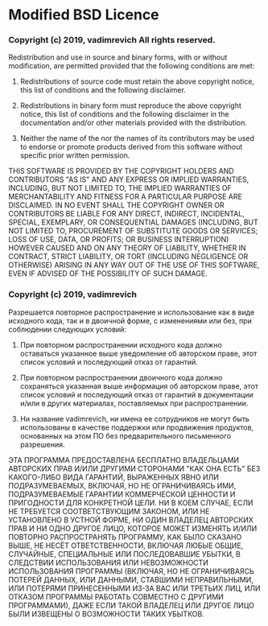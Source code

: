 # Modified BSD Licence

### Copyright (c) 2019, vadimrevich All rights reserved.

Redistribution and use in source and binary forms, with or without
modification, are permitted provided that the following conditions are
met:

1.  Redistributions of source code must retain the above copyright
    notice, this list of conditions and the following disclaimer.

2.  Redistributions in binary form must reproduce the above copyright
    notice, this list of conditions and the following disclaimer in the
    documentation and/or other materials provided with the distribution.

3.  Neither the name of the <ORGANIZATION> nor the names of its
    contributors may be used to endorse or promote products derived from
    this software without specific prior written permission.

THIS SOFTWARE IS PROVIDED BY THE COPYRIGHT HOLDERS AND CONTRIBUTORS "AS
IS" AND ANY EXPRESS OR IMPLIED WARRANTIES, INCLUDING, BUT NOT LIMITED
TO, THE IMPLIED WARRANTIES OF MERCHANTABILITY AND FITNESS FOR A
PARTICULAR PURPOSE ARE DISCLAIMED. IN NO EVENT SHALL THE COPYRIGHT OWNER
OR CONTRIBUTORS BE LIABLE FOR ANY DIRECT, INDIRECT, INCIDENTAL, SPECIAL,
EXEMPLARY, OR CONSEQUENTIAL DAMAGES (INCLUDING, BUT NOT LIMITED TO,
PROCUREMENT OF SUBSTITUTE GOODS OR SERVICES; LOSS OF USE, DATA, OR
PROFITS; OR BUSINESS INTERRUPTION) HOWEVER CAUSED AND ON ANY THEORY OF
LIABILITY, WHETHER IN CONTRACT, STRICT LIABILITY, OR TORT (INCLUDING
NEGLIGENCE OR OTHERWISE) ARISING IN ANY WAY OUT OF THE USE OF THIS
SOFTWARE, EVEN IF ADVISED OF THE POSSIBILITY OF SUCH DAMAGE.

### Copyright (c) 2019, vadimrevich

Разрешается повторное распространение и использование как в виде
исходного кода, так и в двоичной форме, с изменениями или без, при
соблюдении следующих условий:

1.  При повторном распространении исходного кода должно оставаться
    указанное выше уведомление об авторском праве, этот список условий и
    последующий отказ от гарантий.

2.  При повторном распространении двоичного кода должно сохраняться
    указанная выше информация об авторском праве, этот список условий и
    последующий отказ от гарантий в документации и/или в других
    материалах, поставляемых при распространении.

3.  Ни название vadimrevich, ни имена ее сотрудников не могут быть
    использованы в качестве поддержки или продвижения продуктов,
    основанных на этом ПО без предварительного письменного разрешения.

ЭТА ПРОГРАММА ПРЕДОСТАВЛЕНА БЕСПЛАТНО ВЛАДЕЛЬЦАМИ АВТОРСКИХ ПРАВ И/ИЛИ
ДРУГИМИ СТОРОНАМИ "КАК ОНА ЕСТЬ" БЕЗ КАКОГО-ЛИБО ВИДА ГАРАНТИЙ,
ВЫРАЖЕННЫХ ЯВНО ИЛИ ПОДРАЗУМЕВАЕМЫХ, ВКЛЮЧАЯ, НО НЕ ОГРАНИЧИВАЯСЬ ИМИ,
ПОДРАЗУМЕВАЕМЫЕ ГАРАНТИИ КОММЕРЧЕСКОЙ ЦЕННОСТИ И ПРИГОДНОСТИ ДЛЯ
КОНКРЕТНОЙ ЦЕЛИ. НИ В КОЕМ СЛУЧАЕ, ЕСЛИ НЕ ТРЕБУЕТСЯ СООТВЕТСТВУЮЩИМ
ЗАКОНОМ, ИЛИ НЕ УСТАНОВЛЕНО В УСТНОЙ ФОРМЕ, НИ ОДИН ВЛАДЕЛЕЦ АВТОРСКИХ
ПРАВ И НИ ОДНО ДРУГОЕ ЛИЦО, КОТОРОЕ МОЖЕТ ИЗМЕНЯТЬ И/ИЛИ ПОВТОРНО
РАСПРОСТРАНЯТЬ ПРОГРАММУ, КАК БЫЛО СКАЗАНО ВЫШЕ, НЕ НЕСЁТ
ОТВЕТСТВЕННОСТИ, ВКЛЮЧАЯ ЛЮБЫЕ ОБЩИЕ, СЛУЧАЙНЫЕ, СПЕЦИАЛЬНЫЕ ИЛИ
ПОСЛЕДОВАВШИЕ УБЫТКИ, В СЛЕДСТВИИ ИСПОЛЬЗОВАНИЯ ИЛИ НЕВОЗМОЖНОСТИ
ИСПОЛЬЗОВАНИЯ ПРОГРАММЫ (ВКЛЮЧАЯ, НО НЕ ОГРАНИЧИВАЯСЬ ПОТЕРЕЙ ДАННЫХ,
ИЛИ ДАННЫМИ, СТАВШИМИ НЕПРАВИЛЬНЫМИ, ИЛИ ПОТЕРЯМИ ПРИНЕСЕННЫМИ ИЗ-ЗА ВАС
ИЛИ ТРЕТЬИХ ЛИЦ, ИЛИ ОТКАЗОМ ПРОГРАММЫ РАБОТАТЬ СОВМЕСТНО С ДРУГИМИ
ПРОГРАММАМИ), ДАЖЕ ЕСЛИ ТАКОЙ ВЛАДЕЛЕЦ ИЛИ ДРУГОЕ ЛИЦО БЫЛИ ИЗВЕЩЕНЫ О
ВОЗМОЖНОСТИ ТАКИХ УБЫТКОВ.
